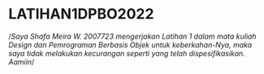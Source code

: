 # LATIHAN1DPBO2022

/*Saya Shafa Meira W. 2007723 mengerjakan Latihan 1 dalam mata kuliah
Design dan Pemrograman Berbasis Objek untuk keberkahan-Nya, maka saya 
tidak melakukan kecurangan seperti yang telah dispesifikasikan. Aamiin*/
